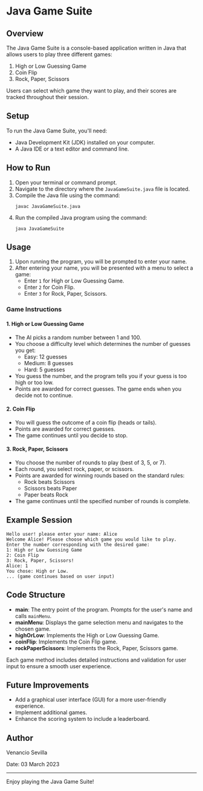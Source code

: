 # Java Game Suite

## Overview
The Java Game Suite is a console-based application written in Java that allows users to play three different games: 
1. High or Low Guessing Game
2. Coin Flip
3. Rock, Paper, Scissors

Users can select which game they want to play, and their scores are tracked throughout their session.

## Setup
To run the Java Game Suite, you'll need:
- Java Development Kit (JDK) installed on your computer.
- A Java IDE or a text editor and command line.

## How to Run
1. Open your terminal or command prompt.
2. Navigate to the directory where the `JavaGameSuite.java` file is located.
3. Compile the Java file using the command:
   ```
   javac JavaGameSuite.java
   ```
4. Run the compiled Java program using the command:
   ```
   java JavaGameSuite
   ```

## Usage
1. Upon running the program, you will be prompted to enter your name.
2. After entering your name, you will be presented with a menu to select a game:
   - Enter `1` for High or Low Guessing Game.
   - Enter `2` for Coin Flip.
   - Enter `3` for Rock, Paper, Scissors.

### Game Instructions

#### 1. High or Low Guessing Game
- The AI picks a random number between 1 and 100.
- You choose a difficulty level which determines the number of guesses you get:
  - Easy: 12 guesses
  - Medium: 8 guesses
  - Hard: 5 guesses
- You guess the number, and the program tells you if your guess is too high or too low.
- Points are awarded for correct guesses. The game ends when you decide not to continue.

#### 2. Coin Flip
- You will guess the outcome of a coin flip (heads or tails).
- Points are awarded for correct guesses.
- The game continues until you decide to stop.

#### 3. Rock, Paper, Scissors
- You choose the number of rounds to play (best of 3, 5, or 7).
- Each round, you select rock, paper, or scissors.
- Points are awarded for winning rounds based on the standard rules:
  - Rock beats Scissors
  - Scissors beats Paper
  - Paper beats Rock
- The game continues until the specified number of rounds is complete.

## Example Session
```
Hello user! please enter your name: Alice
Welcome Alice! Please choose which game you would like to play.
Enter the number corresponding with the desired game:
1: High or Low Guessing Game
2: Coin Flip
3: Rock, Paper, Scissors!
Alice: 1
You chose: High or Low.
... (game continues based on user input)
```

## Code Structure
- **main**: The entry point of the program. Prompts for the user's name and calls `mainMenu`.
- **mainMenu**: Displays the game selection menu and navigates to the chosen game.
- **highOrLow**: Implements the High or Low Guessing Game.
- **coinFlip**: Implements the Coin Flip game.
- **rockPaperScissors**: Implements the Rock, Paper, Scissors game.

Each game method includes detailed instructions and validation for user input to ensure a smooth user experience.

## Future Improvements
- Add a graphical user interface (GUI) for a more user-friendly experience.
- Implement additional games.
- Enhance the scoring system to include a leaderboard.

## Author
Venancio Sevilla

Date: 03 March 2023

---

Enjoy playing the Java Game Suite!
